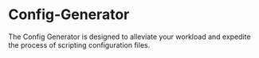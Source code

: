 # Config-Generator
The Config Generator is designed to alleviate your workload and expedite the process of scripting configuration files.
